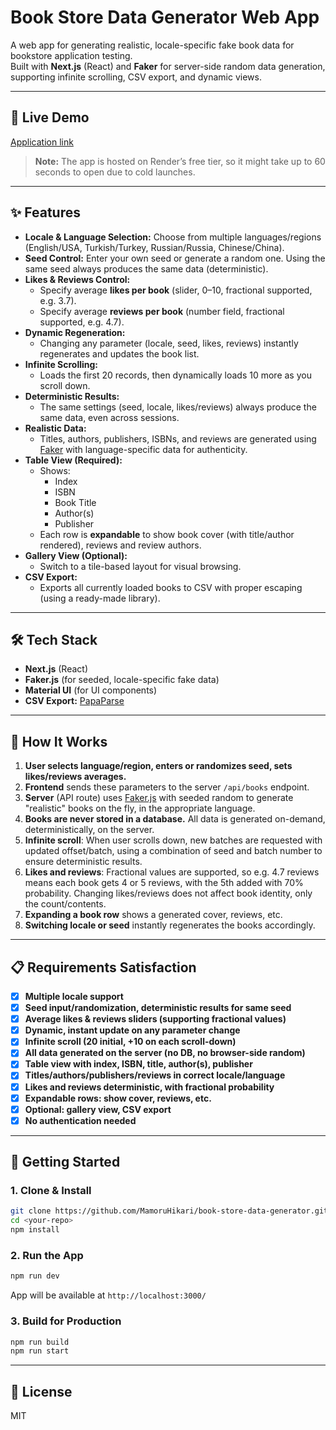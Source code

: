 # Book Store Data Generator Web App

A web app for generating realistic, locale-specific fake book data for bookstore application testing.  
Built with **Next.js** (React) and **Faker** for server-side random data generation, supporting infinite scrolling, CSV export, and dynamic views.

---

## 🚀 Live Demo

[Application link](https://book-store-data-generator.onrender.com)

> **Note:** The app is hosted on Render’s free tier, so it might take up to 60 seconds to open due to cold launches.

---

## ✨ Features

- **Locale & Language Selection:** Choose from multiple languages/regions (English/USA, Turkish/Turkey, Russian/Russia, Chinese/China).
- **Seed Control:** Enter your own seed or generate a random one. Using the same seed always produces the same data (deterministic).
- **Likes & Reviews Control:**  
  - Specify average **likes per book** (slider, 0–10, fractional supported, e.g. 3.7).
  - Specify average **reviews per book** (number field, fractional supported, e.g. 4.7).
- **Dynamic Regeneration:**  
  - Changing any parameter (locale, seed, likes, reviews) instantly regenerates and updates the book list.
- **Infinite Scrolling:**  
  - Loads the first 20 records, then dynamically loads 10 more as you scroll down.
- **Deterministic Results:**  
  - The same settings (seed, locale, likes/reviews) always produce the same data, even across sessions.
- **Realistic Data:**  
  - Titles, authors, publishers, ISBNs, and reviews are generated using [Faker](https://fakerjs.dev/) with language-specific data for authenticity.
- **Table View (Required):**  
  - Shows:
    - Index
    - ISBN
    - Book Title
    - Author(s)
    - Publisher
  - Each row is **expandable** to show book cover (with title/author rendered), reviews and review authors.
- **Gallery View (Optional):**  
  - Switch to a tile-based layout for visual browsing.
- **CSV Export:**  
  - Exports all currently loaded books to CSV with proper escaping (using a ready-made library).

---

## 🛠️ Tech Stack

- **Next.js** (React)
- **Faker.js** (for seeded, locale-specific fake data)
- **Material UI** (for UI components)
- **CSV Export:** [PapaParse](https://www.papaparse.com/)

---

## 🚦 How It Works

1. **User selects language/region, enters or randomizes seed, sets likes/reviews averages.**
2. **Frontend** sends these parameters to the server `/api/books` endpoint.
3. **Server** (API route) uses [Faker.js](https://fakerjs.dev/) with seeded random to generate "realistic" books on the fly, in the appropriate language.
4. **Books are never stored in a database.** All data is generated on-demand, deterministically, on the server.
5. **Infinite scroll**: When user scrolls down, new batches are requested with updated offset/batch, using a combination of seed and batch number to ensure deterministic results.
6. **Likes and reviews**: Fractional values are supported, so e.g. 4.7 reviews means each book gets 4 or 5 reviews, with the 5th added with 70% probability. Changing likes/reviews does not affect book identity, only the count/contents.
7. **Expanding a book row** shows a generated cover, reviews, etc.
8. **Switching locale or seed** instantly regenerates the books accordingly.

---

## 📋 Requirements Satisfaction

- [x] **Multiple locale support**
- [x] **Seed input/randomization, deterministic results for same seed**
- [x] **Average likes & reviews sliders (supporting fractional values)**
- [x] **Dynamic, instant update on any parameter change**
- [x] **Infinite scroll (20 initial, +10 on each scroll-down)**
- [x] **All data generated on the server (no DB, no browser-side random)**
- [x] **Table view with index, ISBN, title, author(s), publisher**
- [x] **Titles/authors/publishers/reviews in correct locale/language**
- [x] **Likes and reviews deterministic, with fractional probability**
- [x] **Expandable rows: show cover, reviews, etc.**
- [x] **Optional: gallery view, CSV export**
- [x] **No authentication needed**

---

## 🚀 Getting Started

### 1. Clone & Install

```bash
git clone https://github.com/MamoruHikari/book-store-data-generator.git
cd <your-repo>
npm install
```

### 2. Run the App

```bash
npm run dev
```

App will be available at `http://localhost:3000/`

### 3. Build for Production

```bash
npm run build
npm run start
```
---

## 📄 License

MIT

